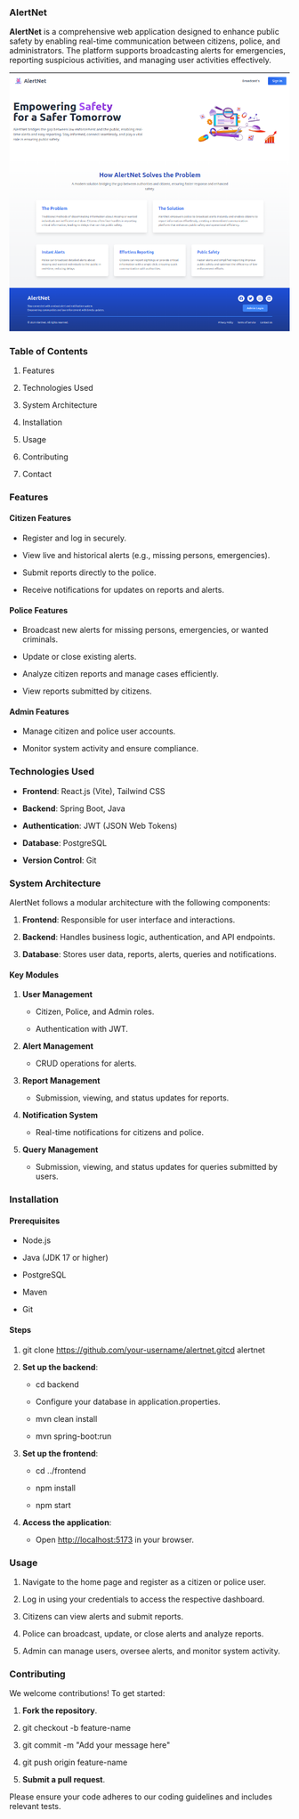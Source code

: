 ### **AlertNet**

**AlertNet** is a comprehensive web application designed to enhance public safety by enabling real-time communication between citizens, police, and administrators. The platform supports broadcasting alerts for emergencies, reporting suspicious activities, and managing user activities effectively.

![Alt text](./frontend/public/AlertNet_HomePage.png)

### **Table of Contents**

1.  Features
    
2.  Technologies Used
    
3.  System Architecture
    
4.  Installation
    
5.  Usage
    
6.  Contributing
    
7.  Contact
    

### **Features**

#### **Citizen Features**

*   Register and log in securely.
    
*   View live and historical alerts (e.g., missing persons, emergencies).
    
*   Submit reports directly to the police.
    
*   Receive notifications for updates on reports and alerts.
    

#### **Police Features**

*   Broadcast new alerts for missing persons, emergencies, or wanted criminals.
    
*   Update or close existing alerts.
    
*   Analyze citizen reports and manage cases efficiently.
    
*   View reports submitted by citizens.
    

#### **Admin Features**

*   Manage citizen and police user accounts.
    
*   Monitor system activity and ensure compliance.
    

### **Technologies Used**

*   **Frontend**: React.js (Vite), Tailwind CSS
    
*   **Backend**: Spring Boot, Java
    
*   **Authentication**: JWT (JSON Web Tokens)
    
*   **Database**: PostgreSQL
    
*   **Version Control**: Git
    

### **System Architecture**

AlertNet follows a modular architecture with the following components:

1.  **Frontend**: Responsible for user interface and interactions.
    
2.  **Backend**: Handles business logic, authentication, and API endpoints.
    
3.  **Database**: Stores user data, reports, alerts, queries and notifications.
    

#### **Key Modules**

1.  **User Management**
    
    *   Citizen, Police, and Admin roles.
        
    *   Authentication with JWT.
        
2.  **Alert Management**
    
    *   CRUD operations for alerts.
        
3.  **Report Management**
    
    *   Submission, viewing, and status updates for reports.
        
4.  **Notification System**
    
    *   Real-time notifications for citizens and police.
        
3.  **Query Management**
    
    *   Submission, viewing, and status updates for queries submitted by users.
        

### **Installation**

#### **Prerequisites**

*   Node.js
    
*   Java (JDK 17 or higher)
    
*   PostgreSQL
    
*   Maven
    
*   Git
    

#### **Steps**

1.  git clone https://github.com/your-username/alertnet.gitcd alertnet
    
2.  **Set up the backend**:
    
    *   cd backend
        
    *   Configure your database in application.properties.
        
    *   mvn clean install
        
    *   mvn spring-boot:run
        
3.  **Set up the frontend**:
    
    *   cd ../frontend
        
    *   npm install
        
    *   npm start
        
4.  **Access the application**:
    
    *   Open [http://localhost:5173](http://localhost:5173) in your browser.
        

### **Usage**

1.  Navigate to the home page and register as a citizen or police user.
    
2.  Log in using your credentials to access the respective dashboard.
    
3.  Citizens can view alerts and submit reports.
    
4.  Police can broadcast, update, or close alerts and analyze reports.
    
5.  Admin can manage users, oversee alerts, and monitor system activity.
    

### **Contributing**

We welcome contributions! To get started:

1.  **Fork the repository**.
    
2.  git checkout -b feature-name
    
3.  git commit -m "Add your message here"
    
4.  git push origin feature-name
    
5.  **Submit a pull request**.
    

Please ensure your code adheres to our coding guidelines and includes relevant tests.